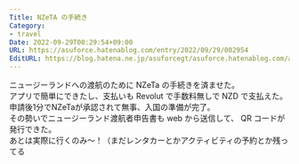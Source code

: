 ```yaml
---
Title: NZeTA の手続き
Category:
- travel
Date: 2022-09-29T00:29:54+09:00
URL: https://asuforce.hatenablog.com/entry/2022/09/29/002954
EditURL: https://blog.hatena.ne.jp/asuforcegt/asuforce.hatenablog.com/atom/entry/4207112889922831421
---
```


ニュージーランドへの渡航のために NZeTa の手続きを済ませた。  
アプリで簡単にできたし、支払いも Revolut で手数料無しで NZD で支払えた。  
申請後1分でNZeTaが承認されて無事、入国の準備が完了。  
その勢いでニュージーランド渡航者申告書も web から送信して、 QR コードが発行できた。  
あとは実際に行くのみ～！（まだレンタカーとかアクティビティの予約とか残ってる
